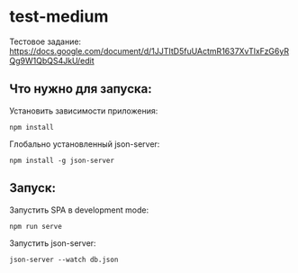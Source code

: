 # test-medium

Тестовое задание:
https://docs.google.com/document/d/1JJTItD5fuUActmR1637XvTlxFzG6yRQg9W1QbQS4JkU/edit

## Что нужно для запуска:
Установить зависимости приложения:
```
npm install
```

Глобально установленный json-server:
```
npm install -g json-server
```

## Запуск:
Запустить SPA в development mode:
```
npm run serve
```

Запустить json-server:
```
json-server --watch db.json
```